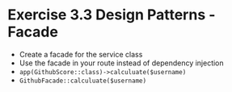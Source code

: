 # Exercise 3.3 Design Patterns - Facade

- Create a facade for the service class
- Use the facade in your route instead of dependency injection
- `app(GithubScore::class)->calculuate($username)`
- `GithubFacade::calculuate($username)`
